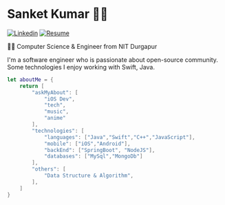 # Sanket Kumar 👨‍💻
[![Linkedin](https://img.shields.io/badge/-LinkedIn-222222?style=flat-square&logo=Linkedin&logoColor=white&link=https://www.linkedin.com/in/sanket-kumar-1923b9107/)](https://www.linkedin.com/in/sanket-kumar-1923b9107/)
[![Resume](https://img.shields.io/badge/-Resume-orange)](https://drive.google.com/file/d/1gRKIe0rMWbMFz7sT6Fi3n2hZLWsOhzh6/view?usp=sharing)

👨‍🎓 Computer Science & Engineer from NIT Durgapur

I'm a software engineer who is passionate about open-source community. Some technologies I enjoy working with Swift, Java.

```Swift 
let aboutMe = {
    return [
        "askMyAbout": [
            "iOS Dev",
            "tech",
            "music",
            "anime"
        ],
        "technologies": [
            "languages": ["Java","Swift","C++","JavaScript"],
            "mobile": ["iOS","Android"],
            "backEnd": ["SpringBoot", "NodeJS"],
            "databases": ["MySql","MongoDb"]
        ],
        "others": [
            "Data Structure & Algorithm",
        ],
    ]
}
```


<!--
**waesabi/waesabi** is a ✨ _special_ ✨ repository because its `README.md` (this file) appears on your GitHub profile.

Here are some ideas to get you started:
- ⚡ Fun fact: I am a Arctic Code Vault Contributor
- 🔭 I’m currently working on ...
- 🌱 I’m currently learning ...
- 👯 I’m looking to collaborate on ...
- 🤔 I’m looking for help with ...
- 💬 Ask me about ...
- 📫 How to reach me: ...
- 😄 Pronouns: ...
- ⚡ Fun fact: ...
- 🔭 I’m currently working on Online Coding Judge API using NodeJs and MongoDB.
- 🔭 I’m currently working on Online Coding Judge API using SpringBoot and MySQL.
-->
